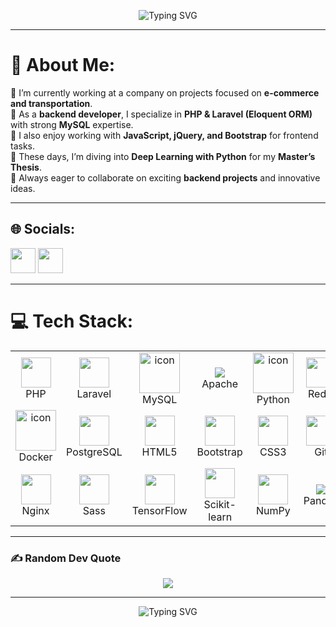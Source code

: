 <!-- Typing SVG Banner -->
<p align="center">
  <img src="https://readme-typing-svg.herokuapp.com?font=Fira+Code&size=26&duration=4000&pause=1000&color=F70000&center=true&vCenter=true&width=700&lines=Hey%2C+I'm+Meysam+Javadzadeh!;Backend+Developer+%7C+PHP+%7C+Laravel;Exploring+Deep+Learning+with+Python;Always+Learning+%7C+Always+Building" alt="Typing SVG" />
</p>

---

# 💫 About Me:
🔹 I’m currently working at a company on projects focused on **e-commerce and transportation**.  
🔹 As a **backend developer**, I specialize in **PHP & Laravel (Eloquent ORM)** with strong **MySQL** expertise.  
🔹 I also enjoy working with **JavaScript, jQuery, and Bootstrap** for frontend tasks.  
🔹 These days, I’m diving into **Deep Learning with Python** for my **Master’s Thesis**.  
🔹 Always eager to collaborate on exciting **backend projects** and innovative ideas.  

---

## 🌐 Socials:
<p align="left">
  <a href="https://www.instagram.com/meysamjavadzadeh20/"><img src="https://skillicons.dev/icons?i=instagram" width="40"/></a>
  <a href="https://www.linkedin.com/in/meysam-javadzadeh/"><img src="https://skillicons.dev/icons?i=linkedin" width="40"/></a>
</p>

---
# 💻 Tech Stack:

<table align="center">
  <tr>
    <td align="center" width="116"><img src="https://skillicons.dev/icons?i=php" width="48" height="48"/><br>PHP</td>
    <td align="center" width="116"><img src="https://skillicons.dev/icons?i=laravel" width="48" height="48"/><br>Laravel</td>
     <td align="center" width="116">
        <img src="https://techstack-generator.vercel.app/mysql-icon.svg" alt="icon" width="65" height="65" />
      <br>MySQL
    </td>
    <td align="center" width="116"><img src="https://cdn.jsdelivr.net/gh/devicons/devicon@latest/icons/apache/apache-original-wordmark.svg" /><br>Apache</td>
    <td align="center" width="116"><a href="#macropower-tech"><img src="https://techstack-generator.vercel.app/python-icon.svg" alt="icon" width="65" height="65" /></a><br>Python</td>
    <td align="center" width="116"><img src="https://skillicons.dev/icons?i=redis" width="48" height="48"/><br>Redis</td>
    <td align="center" width="116"><img src="https://skillicons.dev/icons?i=jquery" width="48" height="48"/><br>jQuery</td>
     <td align="center" width="116">
        <img src="https://techstack-generator.vercel.app/js-icon.svg" alt="icon" width="65" height="65" />
      <br>JavaScript
    </td>
  </tr>

  <tr>
    <td align="center" width="116">
        <img src="https://techstack-generator.vercel.app/docker-icon.svg" alt="icon" width="65" height="65" />
      <br>Docker
    </td>
    <td align="center" width="116"><img src="https://skillicons.dev/icons?i=postgres" width="48" height="48"/><br>PostgreSQL</td>
    <td align="center" width="116"><img src="https://skillicons.dev/icons?i=html" width="48" height="48"/><br>HTML5</td>
    <td align="center" width="116"><img src="https://skillicons.dev/icons?i=bootstrap" width="48" height="48"/><br>Bootstrap</td>
    <td align="center" width="116"><img src="https://skillicons.dev/icons?i=css" width="48" height="48"/><br>CSS3</td>
    <td align="center" width="116"><img src="https://skillicons.dev/icons?i=git" width="48" height="48"/><br>Git</td>
    <td align="center" width="116"><img src="https://skillicons.dev/icons?i=github" width="48" height="48"/><br>GitHub<br>Github</td>
    <td align="center" width="116"><img src="https://skillicons.dev/icons?i=linux" width="48" height="48"/><br>Linux</td>
  </tr>

  <tr>
    <td align="center" width="116"><img src="https://techstack-generator.vercel.app/nginx-icon.svg" width="48" height="48"/><br>Nginx</td>
    <td align="center" width="116"><img src="https://techstack-generator.vercel.app/sass-icon.svg" width="48" height="48"/><br>Sass</td>
    <td align="center" width="116"><img src="https://skillicons.dev/icons?i=tensorflow" width="48" height="48"/><br>TensorFlow</td>
    <td align="center" width="116"><img src="https://img.shields.io/badge/Scikit--learn-F7931E?style=for-the-badge&logo=scikitlearn&logoColor=white" width="48" height="48"/><br>Scikit-learn</td>
    <td align="center" width="116"><img src="https://img.shields.io/badge/Numpy-013243?style=for-the-badge&logo=numpy&logoColor=white" width="48" height="48"/><br>NumPy</td>
    <td align="center" width="116">
            <img src="https://cdn.jsdelivr.net/gh/devicons/devicon@latest/icons/pandas/pandas-line-wordmark.svg" />
          <br>Pandas</td>
    <td align="center" width="116"><img src="https://img.shields.io/badge/Matplotlib-ffffff?style=for-the-badge&logo=Matplotlib&logoColor=black" width="48" height="48"/><br>Matplotlib</td>
  </tr>
</table>


---

### ✍️ Random Dev Quote
<p align="center">
  <img src="https://quotes-github-readme.vercel.app/api?type=horizontal&theme=radical" />
</p>

---

<p align="center">
  <img src="https://readme-typing-svg.herokuapp.com?font=Fira+Code&size=22&duration=4000&pause=1000&color=F70000&center=true&vCenter=true&width=700&lines=Thanks+for+visiting+my+profile!;Let's+connect+and+build+something+great+🚀" alt="Typing SVG" />
</p>
